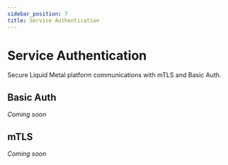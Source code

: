 ```yaml
---
sidebar_position: 7
title: Service Authentication
---
```


# Service Authentication

Secure Liquid Metal platform communications with mTLS and Basic Auth.

## Basic Auth

_Coming soon_

## mTLS

_Coming soon_

